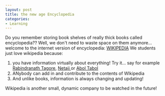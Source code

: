 ```yaml
---
layout: post
title: the new age Encyclopedia
categories:
- Learning
---
```



Do you remember storing book shelves of really thick books called encyclopedia?? Well, we don't need to waste space on them anymore... welcome to the internet version of encyclopedia: [WIKIPEDIA](http://en.wikipedia.org/wiki/Main_Page) We students just love wikipedia because:

1. you have information virtually about everything! Try it... say for example [Rabindranath Tagore](http://en.wikipedia.org/wiki/Tagore), [Netaji ](http://en.wikipedia.org/wiki/Netaji)or [Abol Tabol](http://en.wikipedia.org/wiki/Abol_Tabol)
2. ANybody can add in and contribute to the contents of WIkipedia
3. And unlike books, information is always changing and updating!

Wikipedia is another small, dynamic company to be watched in the future!
